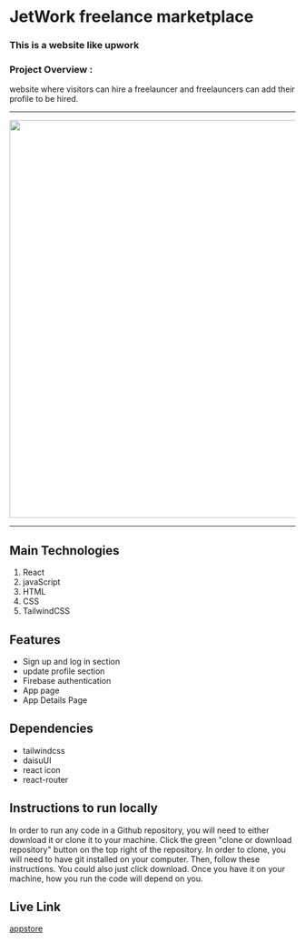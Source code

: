 <h1>JetWork freelance marketplace</h1>
<h3>This is a website like upwork</h3>
<h3>Project Overview :</h3>
<p>website where visitors can hire a freelauncer and freelauncers can add their profile to be hired.</p>
<hr/>
<img src="https://i.postimg.cc/tgp9xMfk/up.png" width="800px" height="700px"/>
<hr/>
<h2>Main Technologies</h2>
<ol>
  <li>React</li>
  <li>javaScript</li>
  <li>HTML</li>
  <li>CSS</li>
  <li>TailwindCSS</li>
</ol>

<h2>Features</h2>
<ul>
  <li>Sign up and log in section</li>
  <li>update profile section</li>
  <li>Firebase authentication</li>
  <li>App page</li>
  <li>App Details Page</li>

</ul>
<h2> Dependencies</h2>
<ul>
  <li>tailwindcss</li>
  <li>daisuUI</li>
  <li>react icon</li>
  <li>react-router</li>
</ul>

<h2>Instructions to run locally</h2>
<p> In order to run any code in a Github repository, you will need to either download it or clone it to your machine. Click the green "clone or download repository" button on the top right of the repository. In order to clone, you will need to have git installed on your computer. Then, follow these instructions. You could also just click download. Once you have it on your machine, how you run the code will depend on you.</p>

<h2>Live Link</h2>
<a href="https://app-store-e057c.web.app">appstore</a>
